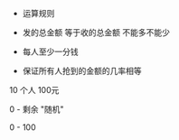 - 运算规则

- 发的总金额 等于收的总金额 不能多不能少

- 每人至少一分钱

- 保证所有人抢到的金额的几率相等

10 个人  100元

  0 -  剩余 "随机"

  0  - 100   


  